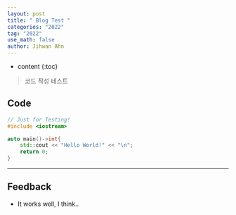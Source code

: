 ```yaml
---
layout: post
title: " Blog Test "
categories: "2022"
tag: "2022"
use_math: false
author: Jihwan Ahn
---
```

* content
{:toc}

> 코드 작성 테스트

## Code

``` cpp
// Just for Testing!
#include <iostream>

auto main()->int{
    std::cout << "Hello World!" << "\n";
    return 0;
}
```

---

## Feedback

* It works well, I think..
